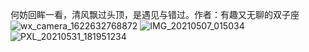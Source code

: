 何妨回眸一看，清风飘过头顶，是遇见与错过。作者：有趣又无聊的双子座 
![wx_camera_1622632768872](https://user-images.githubusercontent.com/55280365/158017604-82eb0f23-868b-41d9-bbae-eea9bc2209a2.jpg)
![IMG_20210507_015034](https://user-images.githubusercontent.com/55280365/158017666-c3ed2004-9b57-408a-ada3-dd443da9d137.jpg)
![PXL_20210531_181951234](https://user-images.githubusercontent.com/55280365/158017681-39acae47-e758-4f54-b79f-3ea03c119e53.jpg)

